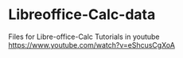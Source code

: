 # Libreoffice-Calc-data
Files for Libre-office-Calc Tutorials in youtube
https://www.youtube.com/watch?v=eShcusCgXoA

